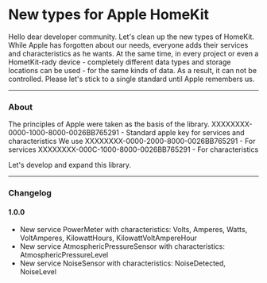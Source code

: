 # New types for Apple HomeKit

Hello dear developer community. Let's clean up the new types of HomeKit.
While Apple has forgotten about our needs, everyone adds their services and characteristics as he wants.
At the same time, in every project or even a HometKit-rady device - completely different data types and storage locations can be used - for the same kinds of data.
As a result, it can not be controlled. Please let's stick to a single standard until Apple remembers us.

---

### About

The principles of Apple were taken as the basis of the library.
XXXXXXXX-0000-1000-8000-0026BB765291 - Standard apple key for services and characteristics
We use
XXXXXXXX-0000-2000-8000-0026BB765291 - For services
XXXXXXXX-000C-1000-8000-0026BB765291 - For characteristics

Let's develop and expand this library.

---

### Changelog

#### 1.0.0
- New service PowerMeter with characteristics: Volts, Amperes, Watts, VoltAmperes, KilowattHours, KilowattVoltAmpereHour
- New service AtmosphericPressureSensor with characteristics: AtmosphericPressureLevel
- New service NoiseSensor with characteristics: NoiseDetected, NoiseLevel
